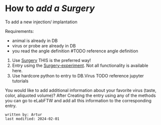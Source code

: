 # How to _add a Surgery_

To add a new injection/ implantation

Requirements:
- animal is already in DB
- virus or probe are already in DB
- you read the angle definition #TODO reference angle definition


1. Use [Surgery](../gui_documentation/SurgeryCommander.md) THIS is the preferred way! 
2. Entry using the [Surgery-experiment](../eLabFTW_documentation/resource_virus.md). Not all functionality is available here.
3. Use hardcore python to entry to DB.Virus TODO reference jupyter tutorials

You would like to add additional information about your favorite virus (taste, color, aliquoted volume)?
After Creating the entry using any of the methods you can go to eLabFTW and add all this information to the 
corresponding entry. 
~~~~
written by: Artur
last modified: 2024-02-01
~~~~